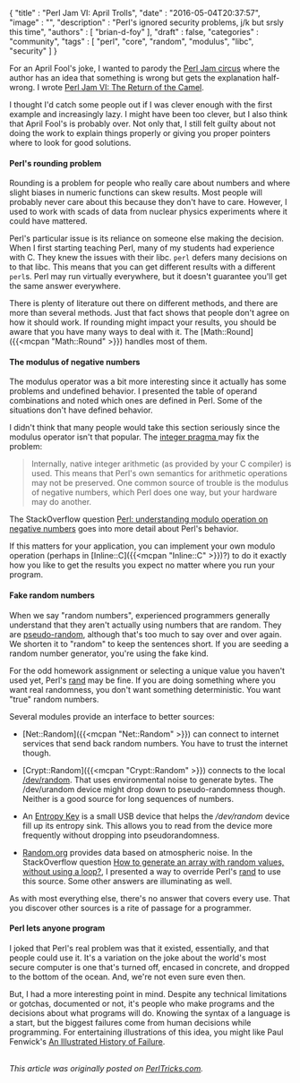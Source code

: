 {
   "title" : "Perl Jam VI: April Trolls",
   "date" : "2016-05-04T20:37:57",
   "image" : "",
   "description" : "Perl's ignored security problems, j/k but srsly this time",
   "authors" : [
      "brian-d-foy"
   ],
   "draft" : false,
   "categories" : "community",
   "tags" : [
      "perl",
      "core",
      "random",
      "modulus",
      "libc",
      "security"
   ]
}

For an April Fool's joke, I wanted to parody the [Perl Jam circus](http://perltricks.com/article/netanel-rubins-perljam-circus/) where the author has an idea that something is wrong but gets the explanation half-wrong. I wrote [Perl Jam VI: The Return of the Camel](http://perltricks.com/article/perl-jam-iv-return-of-the-camel/).

I thought I'd catch some people out if I was clever enough with the first example and increasingly lazy. I might have been too clever, but I also think that April Fool's is probably over. Not only that, I still felt guilty about not doing the work to explain things properly or giving you proper pointers where to look for good solutions.

#### Perl's rounding problem

Rounding is a problem for people who really care about numbers and where slight biases in numeric functions can skew results. Most people will probably never care about this because they don't have to care. However, I used to work with scads of data from nuclear physics experiments where it could have mattered.

Perl's particular issue is its reliance on someone else making the decision. When I first starting teaching Perl, many of my students had experience with C. They knew the issues with their libc. `perl` defers many decisions on to that libc. This means that you can get different results with a different `perl`s. Perl may run virtually everywhere, but it doesn't guarantee you'll get the same answer everywhere.

There is plenty of literature out there on different methods, and there are more than several methods. Just that fact shows that people don't agree on how it should work. If rounding might impact your results, you should be aware that you have many ways to deal with it. The [Math::Round]({{<mcpan "Math::Round" >}}) handles most of them.

#### The modulus of negative numbers

The modulus operator was a bit more interesting since it actually has some problems and undefined behavior. I presented the table of operand combinations and noted which ones are defined in Perl. Some of the situations don't have defined behavior.

I didn't think that many people would take this section seriously since the modulus operator isn't that popular. The [integer pragma ](http://perldoc.perl.org/integer.html) may fix the problem:

> Internally, native integer arithmetic (as provided by your C compiler) is used. This means that Perl's own semantics for arithmetic operations may not be preserved. One common source of trouble is the modulus of negative numbers, which Perl does one way, but your hardware may do another.

The StackOverflow question [Perl: understanding modulo operation on negative numbers](https://stackoverflow.com/questions/20691861/perl-understanding-modulo-operation-on-negative-numbers-e-g-103/32090446#32090446) goes into more detail about Perl's behavior.

If this matters for your application, you can implement your own modulo operation (perhaps in [Inline::C]({{<mcpan "Inline::C" >}})?) to do it exactly how you like to get the results you expect no matter where you run your program.

#### Fake random numbers

When we say "random numbers", experienced programmers generally understand that they aren't actually using numbers that are random. They are [pseudo-random](https://www.random.org/randomness/), although that's too much to say over and over again. We shorten it to "random" to keep the sentences short. If you are seeding a random number generator, you're using the fake kind.

For the odd homework assignment or selecting a unique value you haven't used yet, Perl's [rand](http://perldoc.perl.org/functions/rand.html) may be fine. If you are doing something where you want real randomness, you don't want something deterministic. You want "true" random numbers.

Several modules provide an interface to better sources:

* [Net::Random]({{<mcpan "Net::Random" >}}) can connect to internet services that send back random numbers. You have to trust the internet though.

* [Crypt::Random]({{<mcpan "Crypt::Random" >}}) connects to the local [/dev/random](http://man7.org/linux/man-pages/man4/random.4.html). That uses environmental noise to generate bytes. The /dev/urandom device might drop down to pseudo-randomness though. Neither is a good source for long sequences of numbers.

* An [Entropy Key](http://www.entropykey.co.uk) is a small USB device that helps the _/dev/random_ device fill up its entropy sink. This allows you to read from the device more frequently without dropping into pseudorandomness.

* [Random.org](https://www.random.org/integers/) provides data based on atmospheric noise. In the StackOverflow question [How to generate an array with random values, without using a loop?](http://stackoverflow.com/a/4093822/2766176), I presented a way to override Perl's [rand](http://perldoc.perl.org/functions/rand.html) to use this source. Some other answers are illuminating as well.

As with most everything else, there's no answer that covers every use. That you discover other sources is a rite of passage for a programmer.

#### Perl lets anyone program

I joked that Perl's real problem was that it existed, essentially, and that people could use it. It's a variation on the joke about the world's most secure computer is one that's turned off, encased in concrete, and dropped to the bottom of the ocean. And, we're not even sure even then.

But, I had a more interesting point in mind. Despite any technical limitations or gotchas, documented or not, it's people who make programs and the decisions about what programs will do. Knowing the syntax of a language is a start, but the biggest failures come from human decisions while programming. For entertaining illustrations of this idea, you might like Paul Fenwick's [An Illustrated History of Failure](https://www.youtube.com/watch?v=73vQglu-4H4).

\
*This article was originally posted on [PerlTricks.com](http://perltricks.com).*
